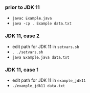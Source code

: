 
### prior to JDK 11

* `javac Example.java`
* `java -cp . Example data.txt`

### JDK 11, case 2

* edit path for JDK 11 in `setvars.sh`
* `. ./setvars.sh`
* `java Example.java data.txt`

### JDK 11, case 1

* edit path for JDK 11 in `example_jdk11`
* `./example_jdk11 data.txt`
